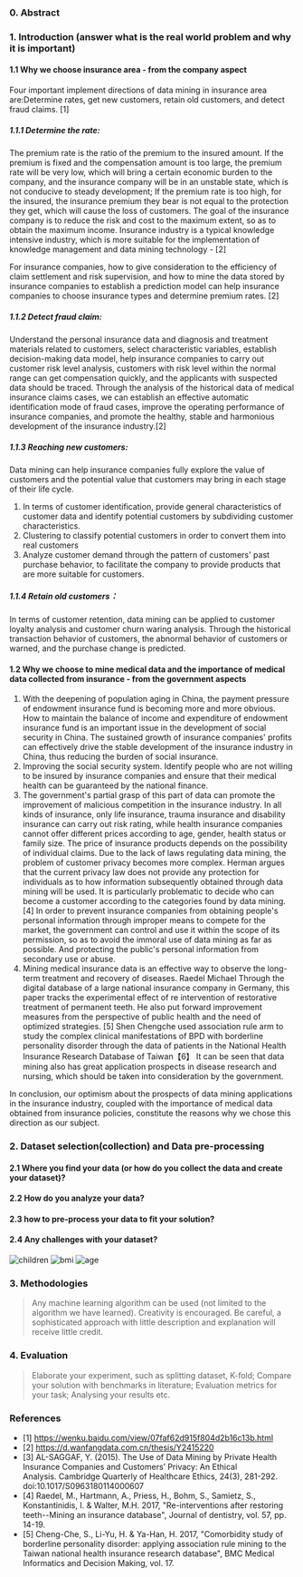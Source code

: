 ### 0. Abstract



### 1. Introduction (answer what is the real world problem and why it is important)
#### 1.1 Why we choose insurance area - from the company aspect
Four important implement directions of data mining in insurance area are:Determine rates, get new customers, retain old customers, and detect fraud claims. [1]
##### 1.1.1 Determine the rate:  
The premium rate is the ratio of the premium to the insured amount. If the premium is fixed and the compensation amount is too large, the premium rate will be very low, which will bring a certain economic burden to the company, and the insurance company will be in an unstable state, which is not conducive to steady development; If the premium rate is too high, for the insured, the insurance premium they bear is not equal to the protection they get, which will cause the loss of customers. The goal of the insurance company is to reduce the risk and cost to the maximum extent, so as to obtain the maximum income. Insurance industry is a typical knowledge intensive industry, which is more suitable for the implementation of knowledge management and data mining technology - [2]

For insurance companies, how to give consideration to the efficiency of claim settlement and risk supervision, and how to mine the data stored by insurance companies to establish a prediction model can help insurance companies to choose insurance types and determine premium rates. [2]

##### 1.1.2 Detect fraud claim:
Understand the personal insurance data and diagnosis and treatment materials related to customers, select characteristic variables, establish decision-making data model, help insurance companies to carry out customer risk level analysis, customers with risk level within the normal range can get compensation quickly, and the applicants with suspected data should be traced. Through the analysis of the historical data of medical insurance claims cases, we can establish an effective automatic identification mode of fraud cases, improve the operating performance of insurance companies, and promote the healthy, stable and harmonious development of the insurance industry.[2]

##### 1.1.3 Reaching new customers: 
Data mining can help insurance companies fully explore the value of customers and the potential value that customers may bring in each stage of their life cycle. 
1. In terms of customer identification, provide general characteristics of customer data and identify potential customers by subdividing customer characteristics.
2. Clustering to classify potential customers in order to convert them into real customers 
3. Analyze customer demand through the pattern of customers' past purchase behavior, to facilitate the company to provide products that are more suitable for customers. 

##### 1.1.4 Retain old customers：
In terms of customer retention, data mining can be applied to customer loyalty analysis and customer churn waring analysis. Through the historical transaction behavior of customers, the abnormal behavior of customers or warned, and the purchase change is predicted.
#### 1.2 Why we choose to mine medical data and the importance of medical data collected from insurance - from the government aspects
1. With the deepening of population aging in China, the payment pressure of endowment insurance fund is becoming more and more obvious. How to maintain the balance of income and expenditure of endowment insurance fund is an important issue in the development of social security in China. The sustained growth of insurance companies' profits can effectively drive the stable development of the insurance industry in China, thus reducing the burden of social insurance.
2. Improving the social security system. Identify people who are not willing to be insured by insurance companies and ensure that their medical health can be guaranteed by the national finance. 
3. The government's partial grasp of this part of data can promote the improvement of malicious competition in the insurance industry. In all kinds of insurance, only life insurance, trauma insurance and disability insurance can carry out risk rating, while health insurance companies cannot offer different prices according to age, gender, health status or family size. The price of insurance products depends on the possibility of individual claims. Due to the lack of laws regulating data mining, the problem of customer privacy becomes more complex. Herman argues that the current privacy law does not provide any protection for individuals as to how information subsequently obtained through data mining will be used. It is particularly problematic to decide who can become a customer according to the categories found by data mining. [4] In order to prevent insurance companies from obtaining people's personal information through improper means to compete for the market, the government can control and use it within the scope of its permission, so as to avoid the immoral use of data mining as far as possible. And protecting the public's personal information from secondary use or abuse.
4. Mining medical insurance data is an effective way to observe the long-term treatment and recovery of diseases. Raedel Michael Through the digital database of a large national insurance company in Germany, this paper tracks the experimental effect of re intervention of restorative treatment of permanent teeth. He also put forward improvement measures from the perspective of public health and the need of optimized strategies. [5] Shen Chengche used association rule arm to study the complex clinical manifestations of BPD with borderline personality disorder through the data of patients in the National Health Insurance Research Database of Taiwan【6】 It can be seen that data mining also has great application prospects in disease research and nursing, which should be taken into consideration by the government.

In conclusion, our optimism about the prospects of data mining applications in the insurance industry, 
coupled with the importance of medical data obtained from insurance policies, 
constitute the reasons why we chose this direction as our subject.



### 2. Dataset selection(collection) and Data pre-processing

#### 2.1 Where you find your data (or how do you collect the data and create your dataset)?
#### 2.2 How do you analyze your data?
#### 2.3 how to pre-process your data to fit your solution?
#### 2.4 Any challenges with your dataset?
![children](children.png)
![bmi](bmi.png)
![age](age.png)


### 3. Methodologies 
> Any machine learning algorithm can be used (not limited to the algorithm we have learned).
Creativity is encouraged.
Be careful, a sophisticated approach with little description and explanation will receive little credit.

### 4. Evaluation
> Elaborate your experiment, such as splitting dataset, K-fold; Compare your solution with benchmarks in literature; Evaluation metrics for your task;
Analysing your results etc.

### References
- [1] https://wenku.baidu.com/view/07faf62d915f804d2b16c13b.html
- [2] https://d.wanfangdata.com.cn/thesis/Y2415220
- [3] AL-SAGGAF, Y. (2015). The Use of Data Mining by Private Health Insurance Companies and Customers’ Privacy: An Ethical Analysis. Cambridge Quarterly of Healthcare Ethics, 24(3), 281-292. doi:10.1017/S0963180114000607
- [4] Raedel, M., Hartmann, A., Priess, H., Bohm, S., Samietz, S., Konstantinidis, I. & Walter, M.H. 2017, "Re-interventions after restoring teeth--Mining an insurance database", Journal of dentistry, vol. 57, pp. 14-19.
- [5] Cheng-Che, S., Li-Yu, H. & Ya-Han, H. 2017, "Comorbidity study of borderline personality disorder: applying association rule mining to the Taiwan national health insurance research database", BMC Medical Informatics and Decision Making, vol. 17.


